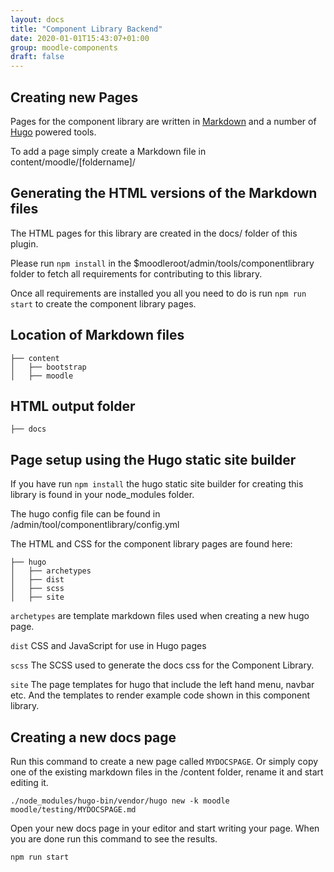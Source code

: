 ```yaml
---
layout: docs
title: "Component Library Backend"
date: 2020-01-01T15:43:07+01:00
group: moodle-components
draft: false
---
```


## Creating new Pages

Pages for the component library are written in [Markdown](https://github.com/adam-p/markdown-here/wiki/Markdown-Cheatsheet) and a number of [Hugo](https://gohugo.io) powered tools.

To add a page simply create a Markdown file in content/moodle/[foldername]/

## Generating the HTML versions of the Markdown files

The HTML pages for this library are created in the docs/ folder of this plugin.

Please run `npm install` in the $moodleroot/admin/tools/componentlibrary folder to fetch all requirements for contributing to this library.

Once all requirements are installed you all you need to do is run `npm run start` to create the component library pages.

## Location of Markdown files

```
├── content
│   ├── bootstrap
│   ├── moodle
```

## HTML output folder

```
├── docs
```

## Page setup using the Hugo static site builder

If you have run `npm install` the hugo static site builder for creating this library is found in your node_modules folder.

The hugo config file can be found in /admin/tool/componentlibrary/config.yml

The HTML and CSS for the component library pages are found here:

```
├── hugo
│   ├── archetypes
│   ├── dist
│   ├── scss
│   ├── site
```

`archetypes` are template markdown files used when creating a new hugo page.

`dist` CSS and JavaScript for use in Hugo pages

`scss` The SCSS used to generate the docs css for the Component Library.

`site` The page templates for hugo that include the left hand menu, navbar etc. And the templates to render example code shown in this component library.


## Creating a new docs page

Run this command to create a new page called `MYDOCSPAGE`. Or simply copy one of the existing markdown files in the /content folder, rename it and start editing it.

```
./node_modules/hugo-bin/vendor/hugo new -k moodle moodle/testing/MYDOCSPAGE.md
```

Open your new docs page in your editor and start writing your page. When you are done run this command to see the results.

```
npm run start
```

